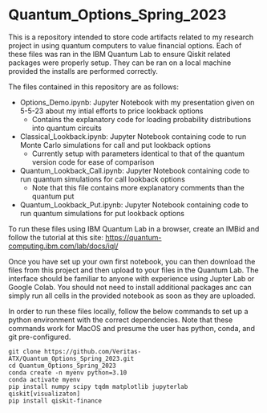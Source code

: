 # Quantum_Options_Spring_2023
This is a repository intended to store code artifacts related to my research project in using quantum computers to value financial options. Each of these files was ran in the IBM Quantum Lab to ensure Qiskit related packages were properly setup. They can be ran on a local machine provided the installs are performed correctly.

The files contained in this repository are as follows: 
- Options_Demo.ipynb: Jupyter Notebook with my presentation given on 5-5-23 about my intial efforts to price lookback options
  - Contains the explanatory code for loading probability distributions into quantum circuits
- Classical_Lookback.ipynb: Jupyter Notebook containing code to run Monte Carlo simulations for call and put lookback options
  - Currently setup with parameters identical to that of the quantum version code for ease of comparison
- Quantum_Lookback_Call.ipynb: Jupyter Notebook containing code to run quantum simulations for call lookback options
  - Note that this file contains more explanatory comments than the quantum put
- Quantum_Lookback_Put.ipynb: Jupyter Notebook containing code to run quantum simulations for put lookback options

To run these files using IBM Quantum Lab in a browser, create an IMBid and follow the tutorial at this site: https://quantum-computing.ibm.com/lab/docs/iql/

Once you have set up your own first notebook, you can then download the files from this project and then upload to your files in the Quantum Lab. The interface should be familiar to anyone with experience using Jupter Lab or Google Colab. You should not need to install additional packages anc can simply run all cells in the provided notebook as soon as they are uploaded.

In order to run these files locally, follow the below commands to set up a python environment with the correct dependencies. Note that these commands work for MacOS and presume the user has python, conda, and git pre-configured.

```console
git clone https://github.com/Veritas-ATX/Quantum_Options_Spring_2023.git
cd Quantum_Options_Spring_2023
conda create -n myenv python=3.10
conda activate myenv
pip install numpy scipy tqdm matplotlib jupyterlab qiskit[visualizaton]
pip install qiskit-finance
```
